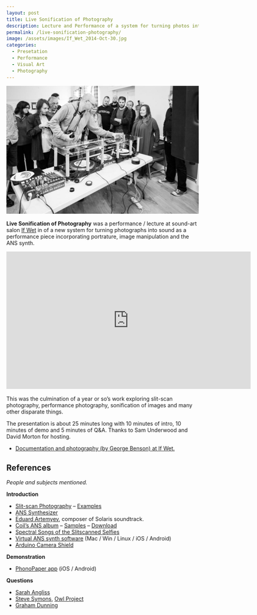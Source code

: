 ```yaml
---
layout: post
title: Live Sonification of Photography
description: Lecture and Performance of a system for turning photos into sound.
permalink: /live-sonification-photography/
image: /assets/images/If_Wet_2014-Oct-30.jpg
categories:
  - Presetation
  - Performance
  - Visual Art
  - Photography
---
```


![](/assets/images/If_Wet_2014-Oct-30.jpg)

**Live Sonification of Photography** was a performance / lecture at sound-art salon [If Wet](http://www.ifwet.org.uk/) in of a new system for turning photographs into sound as a performance piece incorporating portrature, image manipulation and the ANS synth.

<iframe src="https://player.vimeo.com/video/110096716?byline=0&portrait=0" width="640" height="360" frameborder="0" webkitallowfullscreen mozallowfullscreen allowfullscreen></iframe>

This was the culmination of a year or so’s work exploring slit-scan photography, performance photography, sonification of images and many other disparate things.

The presentation is about 25 minutes long with 10 minutes of intro, 10 minutes of demo and 5 minutes of Q&A. Thanks to Sam Underwood and David Morton for hosting.

- <a href="http://mirrors.peteashton.com/ifwet.org.uk/index.html%3Fp=1508.html">Documentation and photography (by George Benson) at If Wet.</a>


## References

*People and subjects mentioned.*

**Introduction**  

* [Slit-scan Photography](http://en.wikipedia.org/wiki/Slit-scan_photography) – [Examples](http://www.flong.com/texts/lists/slit_scan/)  
* [ANS Synthesizer](http://en.wikipedia.org/wiki/ANS_synthesizer)  
* [Eduard Artemyev](http://en.wikipedia.org/wiki/Eduard_Artemyev), composer of Solaris soundtrack.  
* [Coil’s ANS album](http://en.wikipedia.org/wiki/ANS_(album)) – [Samples](http://www.brainwashed.com/common/htdocs/discog/coilans.php?site=coil08) – [Download](https://archive.org/details/CoilANS0DVDMenu)  
* [Spectral Songs of the Slitscanned Selfies](http://art-pete.com/blog/2014/06/04/spectral-songs-of-the-slitscanned-selfies/)  
* [Virtual ANS synth software](http://www.warmplace.ru/soft/ans/) (Mac / Win / Linux / iOS / Android)  
* [Arduino Camera Shield](http://www.arducam.com/)

**Demonstration**  

* [PhonoPaper app](http://www.warmplace.ru/soft/phonopaper/) (iOS / Android)

**Questions**  

* [Sarah Angliss](http://www.sarahangliss.com/)  
* [Steve Symons](http://owlproject.com/steve_symons), [Owl Project](http://owlproject.com/)  
* [Graham Dunning](http://grahamdunning.com/)
